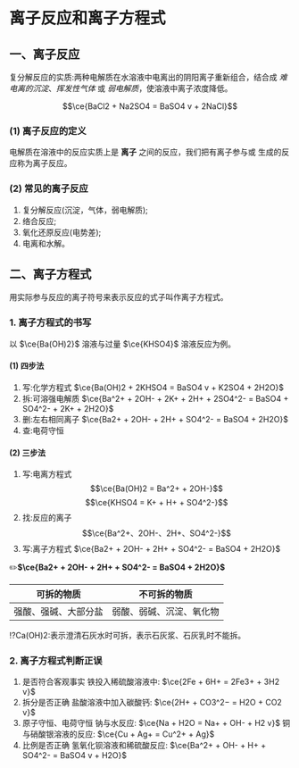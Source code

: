 # 离子反应和离子方程式

## 一、离子反应

复分解反应的实质:两种电解质在水溶液中电离出的阴阳离子重新组合，结合成 *难电离的沉淀*、*挥发性气体* 或 *弱电解质*，使溶液中离子浓度降低。

$$\ce{BaCl2 + Na2SO4 = BaSO4 v + 2NaCl}$$

### (1) 离子反应的定义

电解质在溶液中的反应实质上是 **离子** 之间的反应，我们把有离子参与或 生成的反应称为离子反应。

### (2) 常见的离子反应

1. 复分解反应(沉淀，气体，弱电解质);
2. 络合反应;
3. 氧化还原反应(电势差);
4. 电离和水解。

## 二、离子方程式

用实际参与反应的离子符号来表示反应的式子叫作离子方程式。

### 1. 离子方程式的书写

以 $\ce{Ba(OH)2}$ 溶液与过量 $\ce{KHSO4}$ 溶液反应为例。

#### (1) 四步法

1. 写:化学方程式 $\ce{Ba(OH)2 + 2KHSO4 = BaSO4 v + K2SO4 + 2H2O}$
2. 拆:可溶强电解质 $\ce{Ba^2+ + 2OH- + 2K+ + 2H+ + 2SO4^2- = BaSO4 + SO4^2- + 2K+ + 2H2O}$
3. 删:左右相同离子 $\ce{Ba2+ + 2OH- + 2H+ + SO4^2- = BaSO4 + 2H2O}$
4. 查:电荷守恒

#### (2) 三步法

1. 写:电离方程式
   $$\ce{Ba(OH)2 = Ba^2+ + 2OH-}$$
   $$\ce{KHSO4 = K+ + H+ + SO4^2-}$$
2. 找:反应的离子
   $$\ce{Ba^2+、2OH-、2H+、SO4^2-}$$
3. 写:离子方程式 $\ce{Ba2+ + 2OH- + 2H+ + SO4^2- = BaSO4 + 2H2O}$

:pencil2:**$\ce{Ba2+ + 2OH- + 2H+ + SO4^2- = BaSO4 + 2H2O}$**

|可拆的物质|不可拆的物质|
|---|---|
|强酸、强碱、大部分盐|弱酸、弱碱、沉淀、氧化物|

:interrobang:Ca(OH)2:表示澄清石灰水时可拆，表示石灰浆、石灰乳时不能拆。

### 2. 离子方程式判断正误

1. 是否符合客观事实
   铁投入稀硫酸溶液中: $\ce{2Fe + 6H+ = 2Fe3+ + 3H2 v}$
2. 拆分是否正确
   盐酸溶液中加入碳酸钙: $\ce{2H+ + CO3^2− = H2O + CO2 v}$
3. 原子守恒、电荷守恒
   钠与水反应: $\ce{Na + H2O = Na+ + OH- + H2 v}$
   铜与硝酸银溶液的反应: $\ce{Cu + Ag+ = Cu^2+ + Ag}$
4. 比例是否正确
   氢氧化钡溶液和稀硫酸反应: $\ce{Ba^2+ + OH- + H+ + SO4^2- = BaSO4 v + H2O}$
